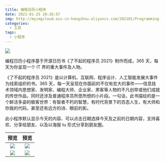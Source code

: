 ```yaml
---
title: 编程日历小程序
date: 2021-01-25 20:26:57
img: http://myimgcloud.oss-cn-hangzhou.aliyuncs.com/202101/Programming-calendar-wxapp/shareImg.jpg
categories:
  - 工具
tags:
  - 小程序
---
```


![](http://myimgcloud.oss-cn-hangzhou.aliyuncs.com/202101/Programming-calendar-wxapp/1.png)

编程日历小程序基于开源日历书《了不起的程序员 2021》制作而成，365 天，每天为你呈现一个 IT 界的重大事件及人物。

《了不起的程序员 2021》是以计算机、互联网、程序设计、人工智能发展大事件为线索组织的书。365 天，每一天呈现在你面前的不仅有宏大的事件——信息技术领域内思想家、发明家、编程大师、企业家、黑客等人物的不凡创举或他们成就的传世作品，同时还涉及普通程序员所思所想的小片段。一句话，此书描绘的是一个鲜活多姿的极客世界：有智者不朽的智慧，有时代背景下的百态人生，有大师和你我的代码，甚至还有远方的诗、眼前的影。

此小程序默认显示今天的内容、可以点击日期选择今天及之前的日期内容，支持喜欢、分享给朋友、以及以海报 tu 形式分享到朋友圈。

|                                            预览                                             |                                            预览                                             |
| :-----------------------------------------------------------------------------------------: | :-----------------------------------------------------------------------------------------: |
| ![](http://myimgcloud.oss-cn-hangzhou.aliyuncs.com/202101/Programming-calendar-wxapp/2.jpg) | ![](http://myimgcloud.oss-cn-hangzhou.aliyuncs.com/202101/Programming-calendar-wxapp/3.jpg) |
| ![](http://myimgcloud.oss-cn-hangzhou.aliyuncs.com/202101/Programming-calendar-wxapp/4.jpg) | ![](http://myimgcloud.oss-cn-hangzhou.aliyuncs.com/202101/Programming-calendar-wxapp/5.jpg) |
